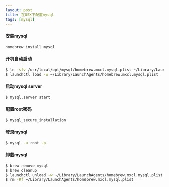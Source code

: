 ```yaml
---
layout: post
title: 在OSX下配置mysql
tags: [mysql]
---
```


#### 安装mysql

``` bash
homebrew install mysql
```

#### 开机自动启动

``` bash
$ ln -sfv /usr/local/opt/mysql/homebrew.mxcl.mysql.plist ~/Library/LaunchAgents
$ launchctl load -w ~/Library/LaunchAgents/homebrew.mxcl.mysql.plist
```

#### 启动mysql server

``` bash
$ mysql.server start
```

#### 配置root密码

``` bash
$ mysql_secure_installation
```

#### 登录mysql

``` bash
$ mysql -u root -p
```

#### 卸载mysql

``` bash
$ brew remove mysql
$ brew cleanup
$ launchctl unload -w ~/Library/LaunchAgents/homebrew.mxcl.mysql.plist
$ rm -Rf ~/Library/LaunchAgents/homebrew.mxcl.mysql.plist
```
